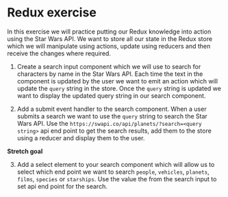 # Redux exercise

In this exercise we will practice putting our Redux knowledge into action using the Star Wars API. We want to store all our state in the Redux store which we will manipulate using actions, update using reducers and then receive the changes where required.

1. Create a search input component which we will use to search for characters by name in the Star Wars API. Each time the text in the component is updated by the user we want to emit an action which will update the `query` string in the store. Once the `query` string is updated we want to display the updated query string in our search component.

2. Add a submit event handler to the search component. When a user submits a search we want to use the `query` string to search the Star Wars API. Use the `https://swapi.co/api/planets/?search=<query string>` api end point to get the search results, add them to the store using a reducer and display them to the user.

**Stretch goal**

3. Add a select element to your search component which will allow us to select which end point we want to search `people`, `vehicles`, `planets`, `films`, `species` or `starships`. Use the value the from the search input to set api end point for the search. 

